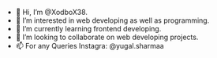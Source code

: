 - 👋 Hi, I’m @XodboX38.
- 👀 I’m interested in web developing as well as programming.
- 🌱 I’m currently learning frontend developing.
- 💞️ I’m looking to collaborate on web developing projects.
- 📫 For any Queries Instagra: @yugal.sharmaa

